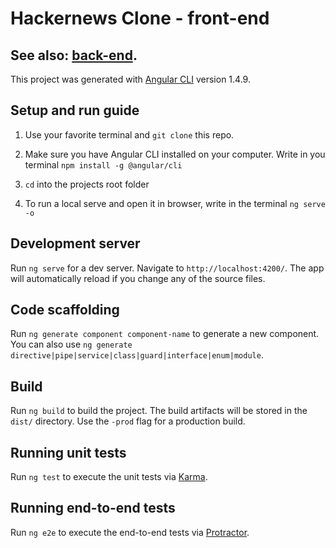 # Hackernews Clone - front-end
## See also: [back-end](https://github.com/AlexanderFalk/hackernews_backend).

This project was generated with [Angular CLI](https://github.com/angular/angular-cli) version 1.4.9.

## Setup and run guide

1. Use your favorite terminal and `git clone` this repo.

2. Make sure you have Angular CLI installed on your computer. Write in you terminal `npm install -g @angular/cli`

3. `cd` into the projects root folder

4. To run a local serve and open it in browser, write in the terminal `ng serve -o`

## Development server

Run `ng serve` for a dev server. Navigate to `http://localhost:4200/`. The app will automatically reload if you change any of the source files.

## Code scaffolding

Run `ng generate component component-name` to generate a new component. You can also use `ng generate directive|pipe|service|class|guard|interface|enum|module`.

## Build

Run `ng build` to build the project. The build artifacts will be stored in the `dist/` directory. Use the `-prod` flag for a production build.


## Running unit tests

Run `ng test` to execute the unit tests via [Karma](https://karma-runner.github.io).

## Running end-to-end tests

Run `ng e2e` to execute the end-to-end tests via [Protractor](http://www.protractortest.org/).
